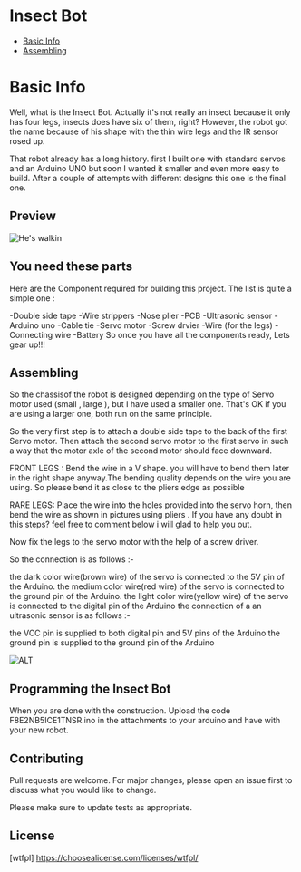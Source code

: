 # Insect Bot
 * [Basic Info](#basic-info)
* [Assembling](#assembling)


# Basic Info
Well, what is the Insect Bot. Actually it's not really an insect because it only has four legs, insects does have six of them, right? However, the robot got the name because of his shape with the thin wire legs and the IR sensor rosed up.


That robot already has a long history. first I built one with standard servos and an Arduino UNO but soon I wanted it smaller and even more easy to build. After a couple of attempts with different designs this one is the final one.

## Preview
![He's walkin](ezgif.com-video-to-gif.gif)



## You need these parts
Here are the Component required for building this project. The list is quite a simple one :

-Double side tape
-Wire strippers
-Nose plier
-PCB
-Ultrasonic sensor
-Arduino uno
-Cable tie
-Servo motor
-Screw drvier
-Wire (for the legs)
-Connecting wire
-Battery
So once you have all the components ready, Lets gear up!!!

## Assembling
So the chassisof the robot is designed depending on the type of Servo motor used (small , large ), but I have used a smaller one. That's OK if you are using a larger one, both run on the same principle.

So the very first step is to attach a double side tape to the back of the first Servo motor. Then attach the second servo motor to the first servo in such a way that the motor axle of the second motor should face downward.

FRONT LEGS : Bend the wire in a V shape. you will have to bend them later in the right shape anyway.The bending quality depends on the wire you are using. So please bend it as close to the pliers edge as possible

RARE LEGS:  Place the wire into the holes provided into the servo horn, then bend the wire as shown in pictures using pliers . If you have any doubt in this steps? feel free to comment below i will glad to help you out.

Now fix the legs to the servo motor with the help of a screw driver.


So the connection is as follows :-

the dark color wire(brown wire) of the servo is connected to the 5V pin of the Arduino.
the medium color wire(red wire) of the servo is connected to the ground pin of the Arduino.
the light color wire(yellow wire) of the servo is connected to the digital pin of the Arduino
the connection of a an ultrasonic sensor is as follows :-

the VCC pin is supplied to both digital pin and 5V pins of the Arduino
the ground pin is supplied to the ground pin of the Arduino

![ALT](https://cdn.instructables.com/FNJ/CC30/ICE1TMC6/FNJCC30ICE1TMC6.LARGE.jpg?auto=webp&fit=bounds)

## Programming the Insect Bot

When you are done with the construction. Upload the code F8E2NB5ICE1TNSR.ino in the attachments to your arduino and have with your new robot.



## Contributing
Pull requests are welcome. For major changes, please open an issue first to discuss what you would like to change.

Please make sure to update tests as appropriate.

## License
[wtfpl] https://choosealicense.com/licenses/wtfpl/
